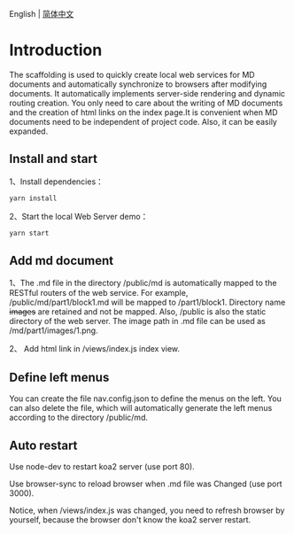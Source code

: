 English | [简体中文](/README.zh-CN.md)

# Introduction

The scaffolding is used to quickly create local web services for MD documents and automatically synchronize to browsers after modifying documents. It automatically implements server-side rendering and dynamic routing creation. You only need to care about the writing of MD documents and the creation of html links on the index page.It is convenient when MD documents need to be independent of project code. Also, it can be easily expanded.

## Install and start

1、Install dependencies：
```bash
yarn install
```
2、Start the local Web Server demo：
```bash
yarn start
```

## Add md document

1、The .md file in the directory /public/md is automatically mapped to the RESTful routers of the web service. For example, /public/md/part1/block1.md will be mapped to /part1/block1. Directory name ~~images~~ are retained and not be mapped. Also, /public is also the static directory of the web server. The image path in .md file can be used as /md/part1/images/1.png.

2、 Add html link in /views/index.js index view.

## Define left menus

You can create the file nav.config.json to define the menus on the left. You can also delete the file, which will automatically generate the left menus according to the directory /public/md.

## Auto restart

Use node-dev to restart koa2 server (use port 80).

Use browser-sync to reload browser when .md file was Changed (use port 3000).

Notice, when /views/index.js was changed, you need to refresh browser by yourself, because the browser don't know the koa2 server restart.
